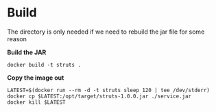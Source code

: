 # Build 
The directory is only needed if we need to rebuild the jar file for some reason

__Build the JAR__
```
docker build -t struts .
```

__Copy the image out__
```
LATEST=$(docker run --rm -d -t struts sleep 120 | tee /dev/stderr)
docker cp $LATEST:/opt/target/struts-1.0.0.jar ./service.jar
docker kill $LATEST
```